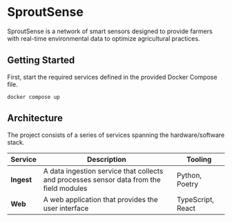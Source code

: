 # SproutSense

SproutSense is a network of smart sensors designed to provide farmers with real-time environmental data to optimize agricultural practices.

## Getting Started

First, start the required services defined in the provided Docker Compose file.

```
docker compose up
```

## Architecture

The project consists of a series of services spanning the hardware/software stack.

| Service | Description | Tooling |
|---------|-------------|------------|
| **Ingest** | A data ingestion service that collects and processes sensor data from the field modules | Python, Poetry |
| **Web** | A web application that provides the user interface | TypeScript, React |